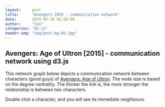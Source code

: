 ```yaml
---
layout:     post
title:      "Avengers 2015 - communication network"
date:       2015-05-30 01:50:00
author:     "Jun"
categories: "d3.js"
header-img: "img/post-bg-05.jpg"
---
```


<h2 class="section-heading">Avengers: Age of Ultron [2015] - communication network using d3.js</h2>

<p> This network graph below depicts a communication network between characters (good guys) of <a href="http://www.imdb.com/title/tt2395427/">Avengers: Age of Ultron</a>. The node size is based on the degree centrality. The thicker the link is, the more stronger the relationship is between two characters.</p>

<p> Double click a character, and you will see its immediate neighbours.</p>


<div id="chart"></div>

<link href="/d3_css/avengers_2015.css" rel="stylesheet">
<script src="http://d3js.org/d3.v3.min.js"></script>
<script type="text/javascript">

var width = 600,
    height = 500;

var force = d3.layout.force()
    .charge(-3000)
    .linkDistance(100)
    .linkStrength(0.2)
    .size([width-50, height-50])
    .gravity(.5);

var svg = d3.select("div#chart").append("svg")
    .attr("width", width)
    .attr("height", height);


d3.json("/d3_data/avengers_2015.json", function(error, graph) {
  force
      .nodes(graph.nodes)
      .links(graph.links)
      .start();



  var link = svg.selectAll(".link")
      .data(graph.links)
    .enter().append("line")
      .attr("class", "link")
      .style("stroke-width", function(d) { return d.weight*3; });

  var node = svg.selectAll(".node")
      .data(graph.nodes)
    .enter().append("g")
      .attr("class", "node")
      .call(force.drag);

  node.append("circle")
      .attr("r", function(d) {return d.dc * 3})
      .style("fill", function(d) { return d.color; })
      .on('dblclick', connectedNodes); //Added code

  var text = svg.selectAll(".node")
                .append("text")
                .attr("class", "node_id")
                .attr("dx", 18)
                .attr("dy", ".35em")
                .text(function(d){ return d.id});



  node.each(collide(0.5));


  var padding = 1, // separation between circles
    radius=8;
    function collide(alpha) {
      var quadtree = d3.geom.quadtree(graph.nodes);
      return function(d) {
        var rb = 2*radius + padding,
            nx1 = d.x - rb,
            nx2 = d.x + rb,
            ny1 = d.y - rb,
            ny2 = d.y + rb;
        quadtree.visit(function(quad, x1, y1, x2, y2) {
          if (quad.point && (quad.point !== d)) {
            var x = d.x - quad.point.x,
                y = d.y - quad.point.y,
                l = Math.sqrt(x * x + y * y);
              if (l < rb) {
              l = (l - rb) / l * alpha;
              d.x -= x *= l;
              d.y -= y *= l;
              quad.point.x += x;
              quad.point.y += y;
            }
          }
          return x1 > nx2 || x2 < nx1 || y1 > ny2 || y2 < ny1;
        });
      };
    }


  force.on("tick", function() {
    link.attr("x1", function(d) { return d.source.x; })
        .attr("y1", function(d) { return d.source.y; })
        .attr("x2", function(d) { return d.target.x; })
        .attr("y2", function(d) { return d.target.y; });

    d3.selectAll("circle")
      .attr("cx", function(d) { return d.x})
      .attr("cy", function(d) { return d.y});

    d3.selectAll("text")
      .attr("x", function(d) { return d.x})
      .attr("y", function(d) { return d.y});

  });

  //Toggle stores whether the highlighting is on
  var toggle = 0;
  //Create an array logging what is connected to what
  var linkedByIndex = {};
  for (i = 0; i < graph.nodes.length; i++) {
      linkedByIndex[i + "," + i] = 1;
  };
  graph.links.forEach(function (d) {
      linkedByIndex[d.source.index + "," + d.target.index] = 1;
  });
  //This function looks up whether a pair are neighbours
  function neighboring(a, b) {
      return linkedByIndex[a.index + "," + b.index];
  }
  function connectedNodes() {
      if (toggle == 0) {
          //Reduce the opacity of all but the neighbouring nodes
          d = d3.select(this).node().__data__;
          node.style("opacity", function (o) {
              return neighboring(d, o) | neighboring(o, d) ? 1 : 0.05;
          });
          link.style("opacity", function (o) {
              return d.index==o.source.index | d.index==o.target.index ? 1 : 0.05;
          });
          //Reduce the op
          toggle = 1;
      } else {
          //Put them back to opacity=1
          node.style("opacity", 1);
          link.style("opacity", 1);
          toggle = 0;
      }
  } 

});


